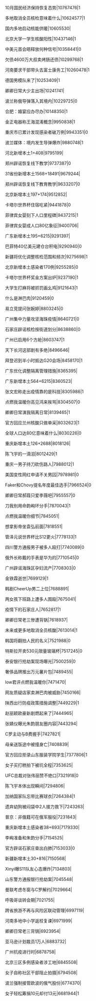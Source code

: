 10月国民经济保持恢复态势|10767476|1

多地取消全员核检意味着什么|10624577|1

国内多地启动核能供暖|10605530|

北京大学一学生核酸阳性|10437146|1

中美元首会晤释放何种信号|10358441|0

欠债4600万大叔卖烤肠还债|10299768|1

河南要求干部带头去富士康务工|10260478|1

德国男模队来了|10253409|1

卿卿日常大少主出场|10241741|

波兰称俄导弹落入其境内|10229725|0

合肥：婚宴应办尽办|10148350|1

金正电器称王海混淆概念|9950838|1

重庆市已累计发现感染者破万例|9943351|0

波兰媒体：境内发生导弹爆炸|9880748|1

河北新增本土1+408|9795199|

郑州辟谣恢复线下教学|9737387|0

31省份新增本土1568+18491|9679244|

郑州辟谣恢复线下教育教学|9633207|0

北京新增本土197+174|9512852|

卡塔尔世界杯住宿吃紧|9441878|0

菲律宾女婴刻下人口里程碑|9437215|1

菲律宾女婴成人口80亿象征|9400706|

广东新增本土195+6215|9291397|

巴菲特40亿美元建仓台积电|9290940|0

新疆将优化调整核检范围和频次|9275698|1

北京新增本土感染者170例|9255285|0

卡塔尔世界杯奖金方案出炉|9237190|1

大学生打麻将被抓罚画幺鸡|9121643|1

什么是淋巴肉|9120459|0

易立竞提问张婉婷|8803245|0

广州集中力量攻坚海珠疫情|8640721|0

石家庄辟谣核检按街道划分|8638860|0

广州已启用6个方舱|8603747|1

天下长河这部剧有多绝|8496646|

拜登迟到半小时抵达G20会场|8458170|1

广东优化调整隔离管理措施|8365395|

广东新增本土564+6215|8360523|

张文宏称走出疫情靠的是科技|8305986|1

点燃我温暖你高见鸿来挨骂|8304507|0

卿卿日常演我隔离日常|8139465|1

官方回应兰州核酸只做单采|8032623|1

全球人口达80亿意味着什么|8030226|0

重庆新增本土126+2688|8018126|

陈飞宇的一滴泪|8012429|1

重庆一男子持刀砍伤路人|7988012|1

美国变性网红申请不关男囚|7978981|0

Faker和Chovy提名年度最佳选手|7966524|0

卿卿日常郝葭只爱李薇吧|7955557|0

刀我别用命韵峋环分手|7870043|1

点燃我温暖你细节|7845051|

想拿影帝坐袁弘前面|7818551|

管泽元说世界杯比S12更火|7778133|1

四川警方通报男子被多人殴打|7740089|0

俄外长称戴的手表是华为的|7710545|0

广州辟谣海珠区孕妇流产|7708303|0

金铁霖逝世|7699129|1

韩剧CheerUp男二上位|7688891|

两女孩下班路上遭多人围殴|7675041|

疫情下的石家庄人|7652817|1

卿卿日常老三惨遭背锅|7618937|

未来或更多地取消全员核酸|7613014|1

韩国将翻拍人民的名义|7521988|0

特斯拉开卖530元限量玻璃杯|7517245|0

泰安银行抢劫案现场曝光|7500259|0

奢侈品牌推出万元薯片包|7489455|

low君评点燃我温暖你|7471470|

网友质疑店家卖淋巴肉被威胁|7450166|

陕西出行防疫政策措施调整|7449229|1

赵丽颖欧豪新剧燃起来了|7444965|

张婧仪曝光朱韵朋友圈内容|7443294|

C罗主动与B费握手|7427821|

母亲送饭途中被撞身亡|7408839|

官方回应拒录山东服装学院学生|7377806|1

女子买打糕拍下被坑全程|7353625|

UFC总裁对张伟丽赞不绝口|7321918|0

陈飞宇本体出现瞬间|7294806|

加纳国家队忘带比赛球衣|7264384|1

遗弃幼狗被闷袋中2人接力救下|7243263|

普京：非俄籍可在俄军服役|7231843|

重庆新增本土感染者38+693|7179330|

李峋准备和朱韵分手|7154525|

官方辟谣石家庄查出白肺|7153033|0

新疆新增本土30+816|7150568|

Xinyi曝S11队友心态爆炸|7134803|

山东警方通报银行抢劫案|7045548|

曼联考虑冬窗与C罗解约|7029664|

呼吸哥谈转会期|7021755|

跨省旅游不再与风险区联动管理|6997119|

河南多地中小学返校复课|6971999|

卿卿日常老三背锅|6923954|

亚马逊计划裁员1万人|6883732|

广州抗疫进行时|6878758|

北京三区多例感染者涉工地|6845508|

女子自称社区干部阻止拍摄|6794508|

波兰强制接管欧波的俄气股份|6774370|

女子轻松筹捐10元却付13元|6681944|1

